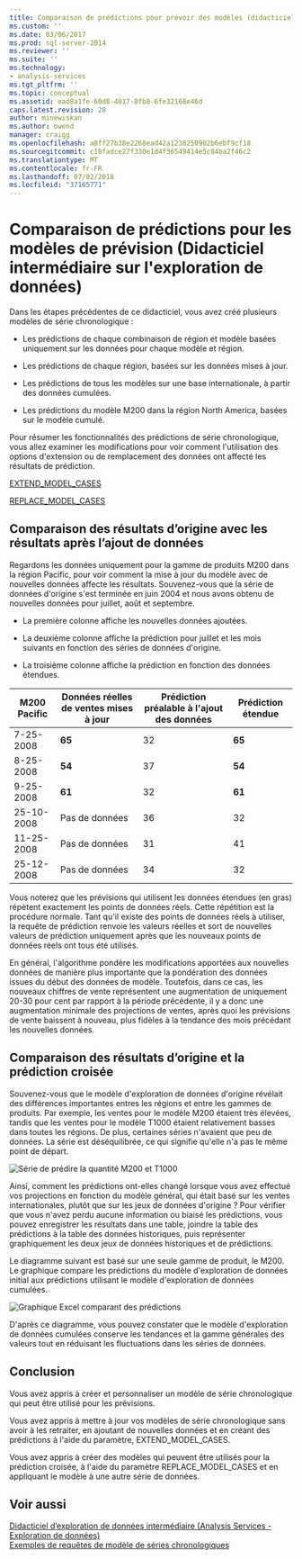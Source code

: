```yaml
---
title: Comparaison de prédictions pour prévoir des modèles (didacticiel d’exploration de données intermédiaire) | Microsoft Docs
ms.custom: ''
ms.date: 03/06/2017
ms.prod: sql-server-2014
ms.reviewer: ''
ms.suite: ''
ms.technology:
- analysis-services
ms.tgt_pltfrm: ''
ms.topic: conceptual
ms.assetid: ead8a1fe-60d8-4017-8fb8-6fe32168e46d
caps.latest.revision: 28
author: minewiskan
ms.author: owend
manager: craigg
ms.openlocfilehash: a8ff27b38e2268ead42a1238250902b6ebf9cf18
ms.sourcegitcommit: c18fadce27f330e1d4f36549414e5c84ba2f46c2
ms.translationtype: MT
ms.contentlocale: fr-FR
ms.lasthandoff: 07/02/2018
ms.locfileid: "37165771"
---
```

# <a name="comparing-predictions-for-forecasting-models-intermediate-data-mining-tutorial"></a>Comparaison de prédictions pour les modèles de prévision (Didacticiel intermédiaire sur l'exploration de données) 
  Dans les étapes précédentes de ce didacticiel, vous avez créé plusieurs modèles de série chronologique :  
  
-   Les prédictions de chaque combinaison de région et modèle basées uniquement sur les données pour chaque modèle et région.  
  
-   Les prédictions de chaque région, basées sur les données mises à jour.  
  
-   Les prédictions de tous les modèles sur une base internationale, à partir des données cumulées.  
  
-   Les prédictions du modèle M200 dans la région North America, basées sur le modèle cumulé.  
  
 Pour résumer les fonctionnalités des prédictions de série chronologique, vous allez examiner les modifications pour voir comment l'utilisation des options d'extension ou de remplacement des données ont affecté les résultats de prédiction.  
  
 [EXTEND_MODEL_CASES](#bkmk_EXTEND)  
  
 [REPLACE_MODEL_CASES](#bkmk_REPLACE)  
  
##  <a name="bkmk_EXTEND"></a> Comparaison des résultats d’origine avec les résultats après l’ajout de données  
 Regardons les données uniquement pour la gamme de produits M200 dans la région Pacific, pour voir comment la mise à jour du modèle avec de nouvelles données affecte les résultats. Souvenez-vous que la série de données d'origine s'est terminée en juin 2004 et nous avons obtenu de nouvelles données pour juillet, août et septembre.  
  
-   La première colonne affiche les nouvelles données ajoutées.  
  
-   La deuxième colonne affiche la prédiction pour juillet et les mois suivants en fonction des séries de données d'origine.  
  
-   La troisième colonne affiche la prédiction en fonction des données étendues.  
  
|**M200 Pacific**|Données réelles de ventes mises à jour|Prédiction préalable à l'ajout des données|Prédiction étendue|  
|----------------------|-----------------------------|------------------------------------|-------------------------|  
|7-25-2008|**65**|32|**65**|  
|8-25-2008|**54**|37|**54**|  
|9-25-2008|**61**|32|**61**|  
|25-10-2008|Pas de données|36|32|  
|11-25-2008|Pas de données|31|41|  
|25-12-2008|Pas de données|34|32|  
  
 Vous noterez que les prévisions qui utilisent les données étendues (en gras) répètent exactement les points de données réels. Cette répétition est la procédure normale. Tant qu'il existe des points de données réels à utiliser, la requête de prédiction renvoie les valeurs réelles et sort de nouvelles valeurs de prédiction uniquement après que les nouveaux points de données réels ont tous été utilisés.  
  
 En général, l'algorithme pondère les modifications apportées aux nouvelles données de manière plus importante que la pondération des données issues du début des données de modèle. Toutefois, dans ce cas, les nouveaux chiffres de vente représentent une augmentation de uniquement 20-30 pour cent par rapport à la période précédente, il y a donc une augmentation minimale des projections de ventes, après quoi les prévisions de vente baissent à nouveau, plus fidèles à la tendance des mois précédant les nouvelles données.  
  
##  <a name="bkmk_REPLACE"></a> Comparaison des résultats d’origine et la prédiction croisée  
 Souvenez-vous que le modèle d'exploration de données d'origine révélait des différences importantes entres les régions et entre les gammes de produits. Par exemple, les ventes pour le modèle M200 étaient très élevées, tandis que les ventes pour le modèle T1000 étaient relativement basses dans toutes les régions. De plus, certaines séries n'avaient que peu de données. La série est déséquilibrée, ce qui signifie qu'elle n'a pas le même point de départ.  
  
 ![Série de prédire la quantité M200 et T1000](../../2014/tutorials/media/6series-defaultforecasting.gif "M200 et T1000 la quantité de prédiction de série")  
  
 Ainsi, comment les prédictions ont-elles changé lorsque vous avez effectué vos projections en fonction du modèle général, qui était basé sur les ventes internationales, plutôt que sur les jeux de données d'origine ? Pour vérifier que vous n'avez perdu aucune information ou biaisé les prédictions, vous pouvez enregistrer les résultats dans une table, joindre la table des prédictions à la table des données historiques, puis représenter graphiquement les deux jeux de données historiques et de prédictions.  
  
 Le diagramme suivant est basé sur une seule gamme de produit, le M200. Le graphique compare les prédictions du modèle d'exploration de données initial aux prédictions utilisant le modèle d'exploration de données cumulées.  
  
 ![Graphique Excel comparant des prédictions](../../2014/tutorials/media/m200-predictions-compared.gif "graphique Excel comparant des prédictions")  
  
 D'après ce diagramme, vous pouvez constater que le modèle d'exploration de données cumulées conserve les tendances et la gamme générales des valeurs tout en réduisant les fluctuations dans les séries de données.  
  
## <a name="conclusion"></a>Conclusion  
 Vous avez appris à créer et personnaliser un modèle de série chronologique qui peut être utilisé pour les prévisions.  
  
 Vous avez appris à mettre à jour vos modèles de série chronologique sans avoir à les retraiter, en ajoutant de nouvelles données et en créant des prédictions à l'aide du paramètre, EXTEND_MODEL_CASES.  
  
 Vous avez appris à créer des modèles qui peuvent être utilisés pour la prédiction croisée, à l'aide du paramètre REPLACE_MODEL_CASES et en appliquant le modèle à une autre série de données.  
  
## <a name="see-also"></a>Voir aussi  
 [Didacticiel d’exploration de données intermédiaire &#40;Analysis Services - Exploration de données&#41;](../../2014/tutorials/intermediate-data-mining-tutorial-analysis-services-data-mining.md)   
 [Exemples de requêtes de modèle de séries chronologiques](../../2014/analysis-services/data-mining/time-series-model-query-examples.md)  
  
  
